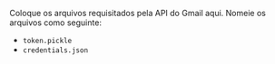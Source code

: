 Coloque os arquivos requisitados pela API do Gmail aqui. Nomeie os arquivos como seguinte:

- `token.pickle`
- `credentials.json`
